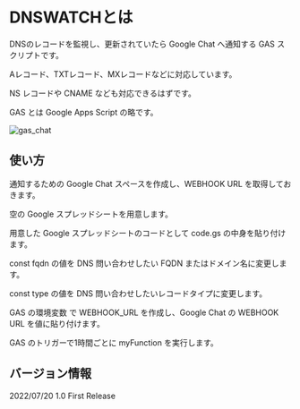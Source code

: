 # DNSWATCHとは

DNSのレコードを監視し、更新されていたら Google Chat へ通知する GAS スクリプトです。  

Aレコード、TXTレコード、MXレコードなどに対応しています。  

NS レコードや CNAME なども対応できるはずです。 

GAS とは Google Apps Script の略です。  

![gas_chat](https://user-images.githubusercontent.com/12945672/179905910-1c7acf21-8f3d-45da-b8d5-41438d47eb87.png)

## 使い方

通知するための Google Chat スペースを作成し、WEBHOOK URL を取得しておきます。  

空の Google スプレッドシートを用意します。  

用意した Google スプレッドシートのコードとして code.gs の中身を貼り付けます。  

const fqdn の値を DNS 問い合わせしたい FQDN またはドメイン名に変更します。  

const type の値を DNS 問い合わせしたいレコードタイプに変更します。  

GAS の環境変数 で WEBHOOK_URL を作成し、Google Chat の WEBHOOK URL を値に貼り付けます。  

GAS のトリガーで1時間ごとに myFunction を実行します。  

## バージョン情報

2022/07/20 1.0 First Release
